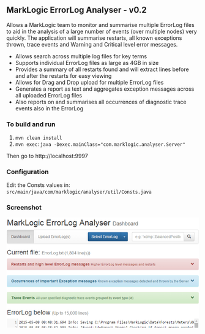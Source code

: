 ## MarkLogic ErrorLog Analyser - v0.2

Allows a MarkLogic team to monitor and summarise multiple ErrorLog files to aid in the analysis of a large number of events (over multiple nodes) very quickly.  The application will summarise restarts, all known exceptions thrown, trace events and Warning and Critical level error messages.

* Allows search across multiple log files for key terms
* Supports individual ErrorLog files as large as 4GB in size
* Provides a summary of all restarts found and will extract lines before and after the restarts for easy viewing
* Allows for Drag and Drop upload for multiple ErrorLog files
* Generates a report as text and aggregates exception messages across all uploaded ErrorLog files
* Also reports on and summarises all occurrences of diagnostic trace events also in the ErrorLog

### To build and run

1. `mvn clean install`
2. `mvn exec:java -Dexec.mainClass="com.marklogic.analyser.Server"`

Then go to http://localhost:9997

### Configuration

Edit the Consts values in:
`src/main/java/com/marklogic/analyser/util/Consts.java`

### Screenshot
![Alt text](/src/main/resources/images/screenshot.png?raw=true "MarkLogic ErrorLog Analyser")
